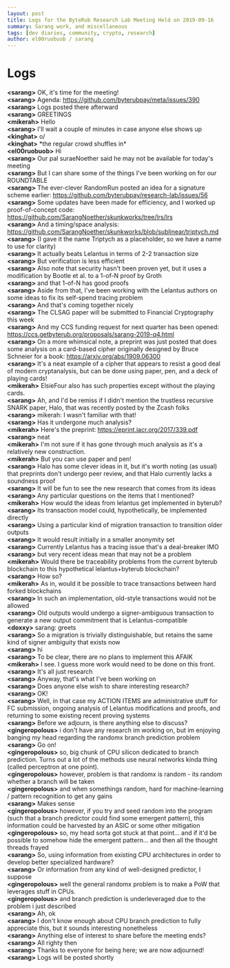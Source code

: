 ```yaml
---
layout: post
title: Logs for the ByteRub Research Lab Meeting Held on 2019-09-16
summary: Sarang work, and miscellaneous
tags: [dev diaries, community, crypto, research]
author: el00ruobuob / sarang
---
```


# Logs  

**\<sarang>** OK, it's time for the meeting!  
**\<sarang>** Agenda: https://github.com/byterubpay/meta/issues/390  
**\<sarang>** Logs posted there afterward  
**\<sarang>** GREETINGS  
**\<mikerah>** Hello  
**\<sarang>** I'll wait a couple of minutes in case anyone else shows up  
**\<kinghat>** o/  
**\<kinghat>** \*the regular crowd shuffles in\*  
**\<el00ruobuob>** Hi  
**\<sarang>** Our pal suraeNoether said he may not be available for today's meeting  
**\<sarang>** But I can share some of the things I've been working on for our ROUNDTABLE  
**\<sarang>** The ever-clever RandomRun posted an idea for a signature scheme earlier: https://github.com/byterubpay/research-lab/issues/56  
**\<sarang>** Some updates have been made for efficiency, and I worked up proof-of-concept code: https://github.com/SarangNoether/skunkworks/tree/lrs/lrs  
**\<sarang>** And a timing/space analysis: https://github.com/SarangNoether/skunkworks/blob/sublinear/triptych.md  
**\<sarang>** (I gave it the name Triptych as a placeholder, so we have a name to use for clarity)  
**\<sarang>** It actually beats Lelantus in terms of 2-2 transaction size  
**\<sarang>** But verification is less efficient  
**\<sarang>** Also note that security hasn't been proven yet, but it uses a modification by Bootle et al. to a 1-of-N proof by Groth  
**\<sarang>** and that 1-of-N has good proofs  
**\<sarang>** Aside from that, I've been working with the Lelantus authors on some ideas to fix its self-spend tracing problem  
**\<sarang>** And that's coming together nicely  
**\<sarang>** The CLSAG paper will be submitted to Financial Cryptography this week  
**\<sarang>** And my CCS funding request for next quarter has been opened: https://ccs.getbyterub.org/proposals/sarang-2019-q4.html  
**\<sarang>** On a more whimsical note, a preprint was just posted that does some analysis on a card-based cipher originally designed by Bruce Schneier for a book: https://arxiv.org/abs/1909.06300  
**\<sarang>** It's a neat example of a cipher that appears to resist a good deal of modern cryptanalysis, but can be done using paper, pen, and a deck of playing cards!  
**\<mikerah>** ElsieFour also has such properties except without the playing cards.  
**\<sarang>** Ah, and I'd be remiss if I didn't mention the trustless recursive SNARK paper, Halo, that was recently posted by the Zcash folks  
**\<sarang>** mikerah: I wasn't familiar with that!  
**\<sarang>** Has it undergone much analysis?  
**\<mikerah>** Here's the preprint: https://eprint.iacr.org/2017/339.pdf  
**\<sarang>** neat  
**\<mikerah>** I'm not sure if it has gone through much analysis as it's a relatively new construction.  
**\<mikerah>** But you can use paper and pen!  
**\<sarang>** Halo has some clever ideas in it, but it's worth noting (as usual) that preprints don't undergo peer review, and that Halo currently lacks a soundness proof  
**\<sarang>** It will be fun to see the new research that comes from its ideas  
**\<sarang>** Any particular questions on the items that I mentioned?  
**\<mikerah>** How would the ideas from lelantus get implemented in byterub?  
**\<sarang>** Its transaction model could, hypothetically, be implemented directly  
**\<sarang>** Using a particular kind of migration transaction to transition older outputs  
**\<sarang>** It would result initially in a smaller anonymity set  
**\<sarang>** Currently Lelantus has a tracing issue that's a deal-breaker IMO  
**\<sarang>** but very recent ideas mean that may not be a problem  
**\<mikerah>** Would there be traceability problems from the current byterub blockchain to this hypothetical lelantus+byterub blockchain?  
**\<sarang>** How so?  
**\<mikerah>** As in, would it be possible to trace transactions between hard forked blockchains  
**\<sarang>** In such an implementation, old-style transactions would not be allowed  
**\<sarang>** Old outputs would undergo a signer-ambiguous transaction to generate a new output commitment that is Lelantus-compatible  
**\<doxxy>** sarang: greets  
**\<sarang>** So a migration is trivially distinguishable, but retains the same kind of signer ambiguity that exists now  
**\<sarang>** hi  
**\<sarang>** To be clear, there are no plans to implement this AFAIK  
**\<mikerah>** I see. I guess more work would need to be done on this front.  
**\<sarang>** It's all just research  
**\<sarang>** Anyway, that's what I've been working on  
**\<sarang>** Does anyone else wish to share interesting research?  
**\<sarang>** OK!  
**\<sarang>** Well, in that case my ACTION ITEMS are administrative stuff for FC submission, ongoing analysis of Lelantus modifications and proofs, and returning to some existing recent proving systems  
**\<sarang>** Before we adjourn, is there anything else to discuss?  
**\<gingeropolous>** i don't have any research im working on, but im enjoying banging my head regarding the randomx branch prediction problem  
**\<sarang>** Go on!  
**\<gingeropolous>** so, big chunk of CPU silicon dedicated to branch prediction. Turns out a lot of the methods use neural networks kinda thing (called perceptron at one point).  
**\<gingeropolous>** however, problem is that randomx is random - its random whether a branch will be taken  
**\<gingeropolous>** and when somethings random, hard for machine-learning / pattern recognition to get any gains  
**\<sarang>** Makes sense  
**\<gingeropolous>** however, if you try and seed random into the program (such that a branch predictor could find some emergent pattern), this information could be harvested by an ASIC or some other mitigation  
**\<gingeropolous>** so, my head sorta got stuck at that point... and if it'd be possible to somehow hide the emergent pattern... and then all the thought threads frayed  
**\<sarang>** So, using information from existing CPU architectures in order to develop better specialized hardware?  
**\<sarang>** Or information from any kind of well-designed predictor, I suppose  
**\<gingeropolous>** well the general randomx problem is to make a PoW that leverages stuff in CPUs.  
**\<gingeropolous>** and branch prediction is underleveraged due to the problem i just described  
**\<sarang>** Ah, ok  
**\<sarang>** I don't know enough about CPU branch prediction to fully appreciate this, but it sounds interesting nonetheless  
**\<sarang>** Anything else of interest to share before the meeting ends?  
**\<sarang>** All righty then  
**\<sarang>** Thanks to everyone for being here; we are now adjourned!  
**\<sarang>** Logs will be posted shortly  
